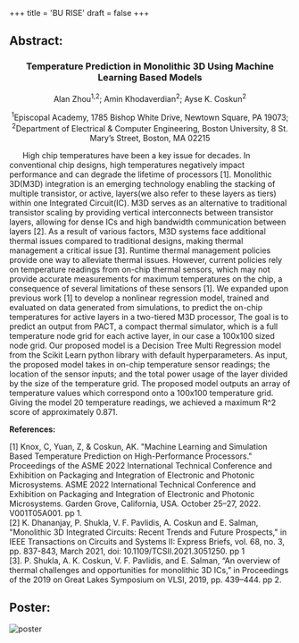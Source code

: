 +++
title = 'BU RISE'
draft = false
+++
## **Abstract:**

### <p style="text-align: center;">Temperature Prediction in Monolithic 3D Using Machine Learning Based Models</p>

<p style="text-align: center;">Alan Zhou<sup>1,2</sup>; Amin Khodaverdian<sup>2</sup>; Ayse K. Coskun<sup>2</sup> </p>

<p style="text-align: center;"><sup>1</sup>Episcopal Academy, 1785 Bishop White Drive, Newtown Square, PA 19073; <sup>2</sup>Department of Electrical & Computer Engineering, Boston University, 8 St. Mary’s Street, Boston, MA 02215</p>

&nbsp;&nbsp;&nbsp;&nbsp;&nbsp;&nbsp;High chip temperatures have been a key issue for decades. In conventional chip designs, high temperatures negatively impact performance and can degrade the lifetime of processors [1]. Monolithic 3D(M3D) integration is an emerging technology enabling the stacking of multiple transistor, or active, layers(we also refer to these layers as tiers) within one Integrated Circuit(IC). M3D serves as an alternative to traditional transistor scaling by providing vertical interconnects between transistor layers, allowing for dense ICs and high bandwidth communication between layers [2]. As a result of various factors, M3D systems face additional thermal issues compared to traditional designs, making thermal management a critical issue [3]. Runtime thermal management policies provide one way to alleviate thermal issues. However, current policies rely on temperature readings from on-chip thermal sensors, which may not provide accurate measurements for maximum temperatures on the chip, a consequence of several limitations of these sensors [1]. We expanded upon previous work [1] to develop a nonlinear regression model, trained and evaluated on data generated from simulations, to predict the on-chip temperatures for active layers in a two-tiered M3D processor, The goal is to predict an output from PACT, a compact thermal simulator, which is a full temperature node grid for each active layer, in our case a 100x100 sized node grid. Our proposed model is a Decision Tree Multi Regression model from the Scikit Learn python library with default hyperparameters. As input, the proposed model takes in on-chip temperature sensor readings; the location of the sensor inputs; and the total power usage of the layer divided by the size of the temperature grid. The proposed model outputs an array of temperature values which correspond onto a 100x100 temperature grid. Giving the model 20 temperature readings, we achieved a maximum R^2 score of approximately 0.871.   

**References:**

[1] Knox, C, Yuan, Z, & Coskun, AK. "Machine Learning and Simulation Based Temperature Prediction on High-Performance Processors." Proceedings of the ASME 2022 International Technical Conference and Exhibition on Packaging and Integration of Electronic and Photonic Microsystems. ASME 2022 International Technical Conference and Exhibition on Packaging and Integration of Electronic and Photonic Microsystems. Garden Grove, California, USA. October 25–27, 2022. V001T05A001. pp 1.   
[2] K. Dhananjay, P. Shukla, V. F. Pavlidis, A. Coskun and E. Salman, "Monolithic 3D Integrated Circuits: Recent Trends and Future Prospects," in IEEE Transactions on Circuits and Systems II: Express Briefs, vol. 68, no. 3, pp. 837-843, March 2021, doi: 10.1109/TCSII.2021.3051250. pp 1   
[3]. P. Shukla, A. K. Coskun, V. F. Pavlidis, and E. Salman, “An overview of thermal challenges and opportunities for monolithic 3D ICs,” in Proceedings of the 2019 on Great Lakes Symposium on VLSI, 2019, pp. 439–444. pp 2.


## **Poster:**

![poster](/images/Zhou,Alan.Poster.png "100%")


